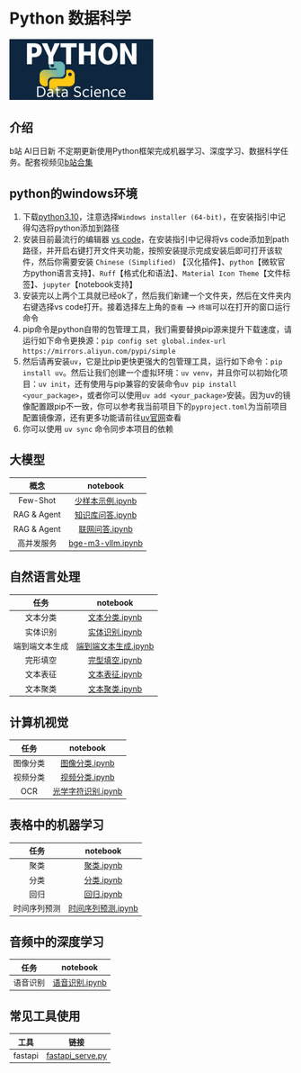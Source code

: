 # Python 数据科学

<img title="" src="images/logo.png" alt="" style="zoom:25%;" data-align="center">

## 介绍

b站 AI日日新 不定期更新使用Python框架完成机器学习、深度学习、数据科学任务。配套视频见[b站合集](https://www.bilibili.com/video/BV1pHd8YiERd/?spm_id_from=333.1387.homepage.video_card.click&vd_source=06eafedcfca50f6eabb7b3d6b61ecfe3)



## python的windows环境

1. 下载[python3.10](https://www.python.org/downloads/release/python-31011/)，注意选择`Windows installer (64-bit)`，在安装指引中记得勾选将python添加到路径
2. 安装目前最流行的编辑器 [vs code](https://code.visualstudio.com/Download#)，在安装指引中记得将vs code添加到path路径，并开启右键打开文件夹功能，按照安装提示完成安装后即可打开该软件，然后你需要安装 `Chinese (Simplified)` 【汉化插件】、`python`【微软官方python语言支持】、`Ruff`【格式化和语法】、`Material Icon Theme`【文件标签】、`jupyter`【notebook支持】
3. 安装完以上两个工具就已经ok了，然后我们新建一个文件夹，然后在文件夹内右键选择vs code打开。接着选择左上角的`查看` --> `终端`可以在打开的窗口运行命令
4. pip命令是python自带的包管理工具，我们需要替换pip源来提升下载速度，请运行如下命令更换源：`pip config set global.index-url https://mirrors.aliyun.com/pypi/simple`
5. 然后请再安装`uv`，它是比pip更快更强大的包管理工具，运行如下命令：`pip install uv`。然后让我们创建一个虚拟环境：`uv venv`，并且你可以初始化项目：`uv init`，还有使用与pip兼容的安装命令`uv pip install <your_package>`，或者你可以使用`uv add <your_package>`安装。因为uv的镜像配置跟pip不一致，你可以参考我当前项目下的`pyproject.toml`为当前项目配置镜像源，还有更多功能请前往[uv官网](https://docs.astral.sh/uv/)查看
6. 你可以使用 `uv sync` 命令同步本项目的依赖
   
   

## 大模型

| 概念          | notebook                                         |
|:-----------:|:------------------------------------------------:|
| Few-Shot    | [少样本示例.ipynb](notebooks/少样本示例.ipynb)             |
| RAG & Agent | [知识库问答.ipynb](notebooks/知识库问答.ipynb)             |
| RAG & Agent | [联网问答.ipynb](notebooks/联网问答.ipynb)               |
| 高并发服务       | [bge-m3-vllm.ipynb](notebooks/bge-m3-vllm.ipynb) |



## 自然语言处理

| 任务      | notebook                                 |
|:-------:|:----------------------------------------:|
| 文本分类    | [文本分类.ipynb](notebooks/文本分类.ipynb)       |
| 实体识别    | [实体识别.ipynb](notebooks/实体识别.ipynb)       |
| 端到端文本生成 | [端到端文本生成.ipynb](notebooks/端到端文本生成.ipynb) |
| 完形填空    | [完型填空.ipynb](notebooks/完形填空.ipynb)       |
| 文本表征    | [文本表征.ipynb](notebooks/文本表征.ipynb)       |
| 文本聚类    | [文本聚类.ipynb](notebooks/文本聚类.ipynb)       |



## 计算机视觉

| 任务   | notebook                               |
|:----:|:--------------------------------------:|
| 图像分类 | [图像分类.ipynb](notebooks/图像分类.ipynb)     |
| 视频分类 | [视频分类.ipynb](notebooks/视频分类.ipynb)     |
| OCR  | [光学字符识别.ipynb](notebooks/光学字符识别.ipynb) |



## 表格中的机器学习

| 任务     | notebook                               |
|:------:|:--------------------------------------:|
| 聚类     | [聚类.ipynb](notebooks/聚类.ipynb)         |
| 分类     | [分类.ipynb](notebooks/分类.ipynb)         |
| 回归     | [回归.ipynb](notebooks/回归.ipynb)         |
| 时间序列预测 | [时间序列预测.ipynb](notebooks/时间序列预测.ipynb) |



## 音频中的深度学习

| 任务   | notebook                           |
|:----:|:----------------------------------:|
| 语音识别 | [语音识别.ipynb](notebooks/语音识别.ipynb) |



## 常见工具使用

| 工具      | 链接                                         |
|:-------:|:------------------------------------------:|
| fastapi | [fastapi_serve.py](serve/fastapi_serve.py) |
